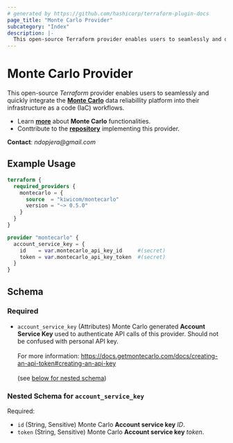 ```yaml
---
# generated by https://github.com/hashicorp/terraform-plugin-docs
page_title: "Monte Carlo Provider"
subcategory: "Index"
description: |-
  This open-source Terraform provider enables users to seamlessly and quickly integrate the Monte Carlo https://www.montecarlodata.com/ data reliabillity platform into their infrastructure as a code (IaC) workflows. Provider ensures this functionality by communicating with Monte Carlo via its GraphQL API.
---
```


# Monte Carlo Provider

This open-source _Terraform_ provider enables users to seamlessly and quickly integrate the **[Monte Carlo](https://www.montecarlodata.com/)** data reliabillity platform into their infrastructure as a code (IaC) workflows.  

 - Learn **[more](https://docs.getmontecarlo.com/docs)** about **Monte Carlo** functionalities.
 - Conttribute to the **[repository](https://github.com/kiwicom/terraform-provider-montecarlo)** implementing this provider.

**Contact**: _ndopjera@gmail.com_

## Example Usage

```terraform
terraform {
  required_providers {
    montecarlo = {
      source  = "kiwicom/montecarlo"
      version = "~> 0.5.0"
    }
  }
}

provider "montecarlo" {
  account_service_key = {
    id    = var.montecarlo_api_key_id     #(secret)
    token = var.montecarlo_api_key_token  #(secret)
  }
}
```

<!-- schema generated by tfplugindocs -->
## Schema

### Required

- `account_service_key` (Attributes) Monte Carlo generated **Account Service Key** used to authenticate API calls of this provider. Should not be confused with personal API key. <br><br>For more information: https://docs.getmontecarlo.com/docs/creating-an-api-token#creating-an-api-key <br><br> (see [below for nested schema](#nestedatt--account_service_key))

<a id="nestedatt--account_service_key"></a>
### Nested Schema for `account_service_key`

Required:

- `id` (String, Sensitive) Monte Carlo **Account service key** _ID_.
- `token` (String, Sensitive) Monte Carlo **Account service key** _token_.
